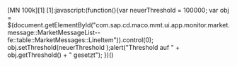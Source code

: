 [MN 100k][1]
[1]:javascript:(function(){var neuerThreshold = 100000; var obj = $(document.getElementById("com.sap.cd.maco.mmt.ui.app.monitor.market.message::MarketMessageList--fe::table::MarketMessages::LineItem")).control(0); obj.setThreshold(neuerThreshold );alert("Threshold auf " + obj.getThreshold() + " gesetzt"); })()
